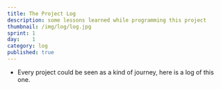 ```yaml
---
title: The Project Log
description: some lessons learned while programming this project 
thumbnail: /img/log/log.jpg
sprint: 1
day:	1
category: log
published: true
---
```


- Every project could be seen as a kind of journey, here is a log of this one.